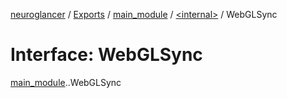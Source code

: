 [neuroglancer](../README.md) / [Exports](../modules.md) / [main\_module](../modules/main_module.md) / [<internal\>](../modules/main_module._internal_.md) / WebGLSync

# Interface: WebGLSync

[main_module](../modules/main_module.md).[<internal>](../modules/main_module._internal_.md).WebGLSync

